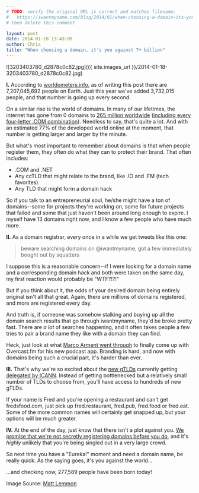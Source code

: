 ```yaml
---
# TODO: verify the original URL is correct and matches filename:
#   https://iwantmyname.com/blog/2014/01/when-choosing-a-domain-its-you-against-7-billion.html
# then delete this comment

layout: post
date: 2014-01-18 13:43:00
author: Chris
title: "When choosing a domain, it's you against 7+ billion"
---
```


![3203403780_d2878c0c82.jpg]({{ site.images_url }}/2014-01-18-3203403780_d2878c0c82.jpg)

**I\.** According to [worldometers.info](http://www.worldometers.info/world-population/), as of writing this post there are 7,207,045,692 people on Earth. Just this year we've added 3,732,015 people, and that number is going up every second. 

On a similar rise is the world of domains. In many of our lifetimes, the internet has gone from 0 domains to [265 million worldwide](http://www.verisigninc.com/assets/infographic-dnib-Q32013.pdf) ([including every four-letter .COM combination](https://iwantmyname.com/blog/2013/12/four-letter-coms-are-a-four-letter-wordgone.html)). Needless to say, that's quite a lot. And with an estimated 77% of the developed world online at the moment, that number is getting larger and larger by the minute. 

But what's most important to remember about domains is that when people register them, they often do what they can to protect their brand. That often includes:

+ .COM and .NET
+ Any ccTLD that might relate to the brand, like .IO and .FM (tech favorites)
+ Any TLD that might form a domain hack

So if you talk to an entrepreneurial soul, he/she might have a ton of domains--some for projects they're working on, some for future projects that failed and some that just haven't been around long enough to expire. I myself have 13 domains right now, and I know a few people who have much more.

**II\.** As a domain registrar, every once in a while we get tweets like this one:

>beware searching domains on @iwantmyname, got a few immediately bought out by squatters

I suppose this is a reasonable concern--if I were looking for a domain name and a corresponding domain hack and both were taken on the same day, my first reaction would probably be "WTF?!?!"

But if you think about it, the odds of your desired domain being entirely original isn't all that great. Again, there are millions of domains registered, and more are registered every day. 

And truth is, if someone was somehow stalking and buying up all the domain search results that go through iwantmyname, they'd be broke pretty fast. There are *a lot* of searches happening, and it often takes people a few tries to pair a brand name they like with a domain they can find. 

Heck, just look at what [Marco Arment went through](http://www.marco.org/2013/09/24/naming-overcast) to finally come up with Overcast.fm for his new podcast app. Branding is hard, and now with domains being such a crucial part, it's harder than ever. 

**III\.** That's why we're so excited about the [new gTLDs](https://iwantmyname.com/domains/new-gtld-domain-extensions) currently getting [delegated by ICANN](http://newgtlds.icann.org/en/program-status/delegated-strings). Instead of getting bottlenecked but a relatively small number of TLDs to choose from, you'll have access to hundreds of new gTLDs. 

If your name is Fred and you're opening a restaurant and can't get fredsfood.com, just pick up fred.restaurant, fred.pub, fred.food or fred.eat. Some of the more common names will certainly get snapped up, but your options will be much greater. 

**IV\.** At the end of the day, just know that there isn't a plot against you. [We promise that we're not secretly registering domains before you do](https://iwantmyname.com/blog/2013/05/iwantmyname-does-not-register-domains-you-have-searched-for.html), and it's *highly* unlikely that you're being singled out in a very large crowd.

So next time you have a "Eureka!" moment and need a domain name, be really quick. As the saying goes, it's you against the world...

...and checking now, 277,589 people have been born today! 

Image Source: [Matt Lemmon](http://www.flickr.com/photos/mplemmon/3203403780/)
